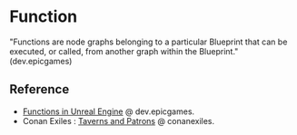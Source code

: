 # Function

"Functions are node graphs belonging to a particular Blueprint that can be executed, or called, from another graph within the Blueprint." (dev.epicgames)

## Reference

- [Functions in Unreal Engine](https://dev.epicgames.com/documentation/en-us/unreal-engine/functions-in-unreal-engine) @ dev.epicgames.
- Conan Exiles : [Taverns and Patrons](https://www.conanexiles.com/wp-content/wiki/3782115473.html) @ conanexiles.
